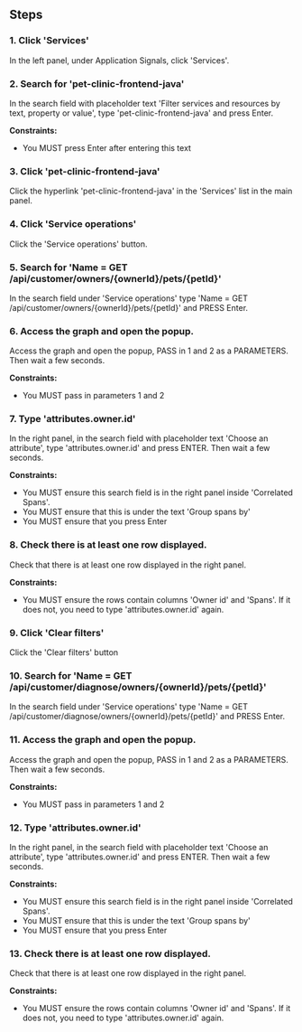 ## Steps

### 1. Click 'Services'

In the left panel, under Application Signals, click 'Services'.

### 2. Search for 'pet-clinic-frontend-java'

In the search field with placeholder text 'Filter services and resources by text, property or value', type 'pet-clinic-frontend-java' and press Enter.

**Constraints:**
- You MUST press Enter after entering this text

### 3. Click 'pet-clinic-frontend-java'

Click the hyperlink 'pet-clinic-frontend-java' in the 'Services' list in the main panel.

### 4. Click 'Service operations'

Click the 'Service operations' button.

### 5. Search for 'Name = GET /api/customer/owners/{ownerId}/pets/{petId}'

In the search field under 'Service operations' type 'Name = GET /api/customer/owners/{ownerId}/pets/{petId}' and PRESS Enter.

### 6. Access the graph and open the popup.

Access the graph and open the popup, PASS in 1 and 2 as a PARAMETERS. Then wait a few seconds.

**Constraints:**
- You MUST pass in parameters 1 and 2

### 7. Type 'attributes.owner.id'

In the right panel, in the search field with placeholder text 'Choose an attribute', type 'attributes.owner.id' and press ENTER. Then wait a few seconds.

**Constraints:**
- You MUST ensure this search field is in the right panel inside 'Correlated Spans'.
- You MUST ensure that this is under the text 'Group spans by'
- You MUST ensure that you press Enter

### 8. Check there is at least one row displayed.

Check that there is at least one row displayed in the right panel.

**Constraints:**
- You MUST ensure the rows contain columns 'Owner id' and 'Spans'. If it does not, you need to type 'attributes.owner.id' again.

### 9. Click 'Clear filters'

Click the 'Clear filters' button

### 10. Search for 'Name = GET /api/customer/diagnose/owners/{ownerId}/pets/{petId}'

In the search field under 'Service operations' type 'Name = GET /api/customer/diagnose/owners/{ownerId}/pets/{petId}' and PRESS Enter.

### 11. Access the graph and open the popup.

Access the graph and open the popup, PASS in 1 and 2 as a PARAMETERS. Then wait a few seconds.

**Constraints:**
- You MUST pass in parameters 1 and 2

### 12. Type 'attributes.owner.id'

In the right panel, in the search field with placeholder text 'Choose an attribute', type 'attributes.owner.id' and press ENTER. Then wait a few seconds.

**Constraints:**
- You MUST ensure this search field is in the right panel inside 'Correlated Spans'.
- You MUST ensure that this is under the text 'Group spans by'
- You MUST ensure that you press Enter

### 13. Check there is at least one row displayed.

Check that there is at least one row displayed in the right panel.

**Constraints:**
- You MUST ensure the rows contain columns 'Owner id' and 'Spans'. If it does not, you need to type 'attributes.owner.id' again.
